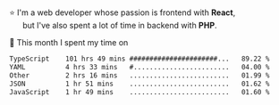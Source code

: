 ⭐ I'm a web developer whose passion is frontend with <b>React</b>,<br/>
&nbsp; &nbsp; &nbsp; but I've also spent a lot of time in backend with <b>PHP</b>.

📅 This month I spent my time on

<!--START_SECTION:waka-->

```txt
TypeScript    101 hrs 49 mins ######################...   89.22 %
YAML          4 hrs 33 mins   #........................   04.00 %
Other         2 hrs 16 mins   .........................   01.99 %
JSON          1 hr 51 mins    .........................   01.62 %
JavaScript    1 hr 49 mins    .........................   01.60 %
```

<!--END_SECTION:waka-->

